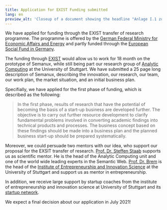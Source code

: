 ```yaml
---
title: Application for EXIST Funding submitted
lang: en
preview_alt: 'Closeup of a document showing the headline "Anlage I.1 zum Antrag auf EXIST-Forschungstransfer. Semanux: Inklusion im Web. Projektbeschreibung."'
---
```


We have applied for funding through the EXIST transfer of research programme. The programme is offered by the [German Federal Ministry for Economic Affairs and Energy](https://www.bmwi.de/Navigation/EN/Home/home.html) and partly funded through the [European Social Fund in Germany](https://www.esf.de/portal/EN/Home/home.html).

The funding through [EXIST](https://www.exist.de/EN/Programme/EXIST-Transfer-of-Research/content.html) would allow us to work for 18 month on the prototype of Semanux, while still being part our research group of [Analytic Computing](https://www.ipvs.uni-stuttgart.de/departments/ac/) at the University of Stuttgart.
We have submitted a 25 page long description of Semanux, describing the innovation, our research, our team, our work plan, the market situation, and an initial business plan.

Specifially, we have applied for the first phase of funding, which is described as the following:

> In the first phase, results of research that have the potential of becoming the basis of a start-up business are developed further. The objective is to carry out further resource development to clarify fundamental problems involved in converting academic findings into technical products and processes. The business concept based on these findings should be made into a business plan and the planned business start-up should be prepared systematically.

Moreover, we could persuade two mentors with our idea, who support our proposal for the EXSIT transfer of research. [Prof. Dr. Steffen Staab](https://www.ipvs.uni-stuttgart.de/institute/team/Staab-00001) supports us as scientific mentor. He is the head of the Analytic Computing unit and one of the world wide leading experts in the Semantic Web. [Prof. Dr. Brem](https://www.eni.uni-stuttgart.de/en/institute/team/Brem-00002) is the head of the [Institute of Entrepreneurship and Innovation Science](https://www.eni.uni-stuttgart.de/en/) at the University of Stuttgart and support us as mentor in entrepreneurship.

In addition, we receive large support by startup coaches from the institute of entrepreneurship and innovation science at University of Stuttgart and its [startup network](https://www.tti-stuttgart.de).

We expect a final decision about our application in July 2021!